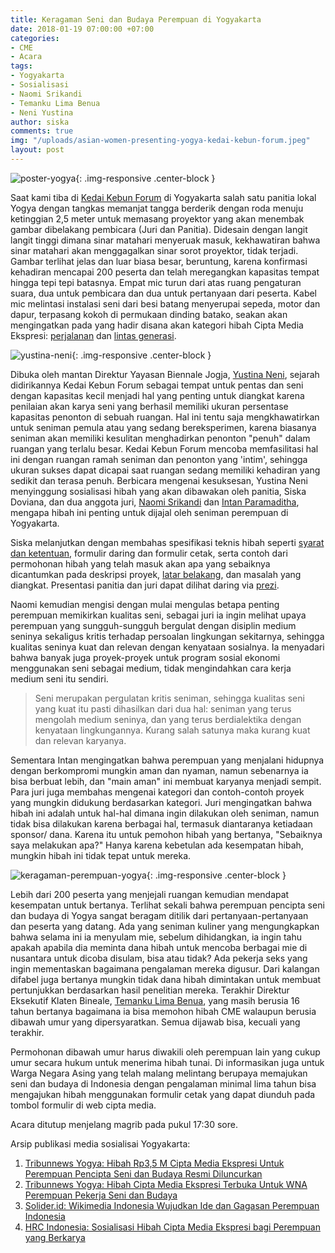 ```yaml
---
title: Keragaman Seni dan Budaya Perempuan di Yogyakarta
date: 2018-01-19 07:00:00 +07:00
categories:
- CME
- Acara
tags:
- Yogyakarta
- Sosialisasi
- Naomi Srikandi
- Temanku Lima Benua
- Neni Yustina
author: siska
comments: true
img: "/uploads/asian-women-presenting-yogya-kedai-kebun-forum.jpeg"
layout: post
---
```


![poster-yogya](/uploads/cipta-media-ekspresi-poster-sosialisasi-yogya.jpeg){: .img-responsive .center-block }

Saat kami tiba di [Kedai Kebun Forum](http://kedaikebun.com/) di Yogyakarta salah satu panitia lokal Yogya dengan tangkas memanjat tangga berderik dengan roda menuju ketinggian 2,5 meter untuk memasang proyektor yang akan menembak gambar dibelakang pembicara (Juri dan Panitia). Didesain dengan langit langit tinggi dimana sinar matahari menyeruak masuk, kekhawatiran bahwa sinar matahari akan menggagalkan sinar sorot proyektor, tidak terjadi. Gambar terlihat jelas dan luar biasa besar, beruntung, karena konfirmasi kehadiran mencapai 200 peserta dan telah meregangkan kapasitas tempat hingga tepi tepi batasnya. Empat mic turun dari atas ruang pengaturan suara, dua untuk pembicara dan dua untuk pertanyaan dari peserta. Kabel mic melintasi instalasi seni dari besi batang menyerupai sepeda, motor dan dapur, terpasang kokoh di permukaan dinding batako, seakan akan mengingatkan pada yang hadir disana akan kategori hibah Cipta Media Ekspresi: [perjalanan](http://www.ciptamedia.org/ciptamediaekspresi/kategori-ekspresi#kategori-perjalanan) dan [lintas generasi](http://www.ciptamedia.org/ciptamediaekspresi/kategori-ekspresi#kategori-lintas-generasi).

![yustina-neni](/uploads/asian-women-presenting-yogya-kedai-kebun-forum.jpeg){: .img-responsive .center-block }

Dibuka oleh mantan Direktur Yayasan Biennale Jogja, [Yustina Neni](http://koalisiseni.or.id/about-ksi/members/java/neni-yustina-en/), sejarah didirikannya Kedai Kebun Forum sebagai tempat untuk pentas dan seni dengan kapasitas kecil menjadi hal yang penting untuk diangkat karena penilaian akan karya seni yang berhasil memiliki ukuran persentase kapasitas penonton di sebuah ruangan. Hal ini tentu saja mengkhawatirkan untuk seniman pemula atau yang sedang bereksperimen, karena biasanya seniman akan memiliki kesulitan menghadirkan penonton "penuh" dalam ruangan yang terlalu besar. Kedai Kebun Forum mencoba memfasilitasi hal ini dengan ruangan ramah seniman dan penonton yang 'intim', sehingga ukuran sukses dapat dicapai saat ruangan sedang memiliki kehadiran yang sedikit dan terasa penuh. Berbicara mengenai kesuksesan, Yustina Neni menyinggung sosialisasi hibah yang akan dibawakan oleh panitia, Siska Doviana, dan dua anggota juri, [Naomi Srikandi](http://www.ciptamedia.org/juri-cme/naomi.html) dan [Intan Paramaditha](http://www.ciptamedia.org/intan-paramaditha/lahirnya-perempuan-perempuan-tajam/), mengapa hibah ini penting untuk dijajal oleh seniman perempuan di Yogyakarta.

Siska melanjutkan dengan membahas spesifikasi teknis hibah seperti [syarat dan ketentuan](http://www.ciptamedia.org/ciptamediaekspresi/syarat-ekspresi), formulir daring dan formulir cetak, serta contoh dari permohonan hibah yang telah masuk akan apa yang sebaiknya dicantumkan pada deskripsi proyek, [latar belakang](http://www.ciptamedia.org/ciptamediaekspresi/tentang-ekspresi), dan masalah yang diangkat. Presentasi panitia dan juri dapat dilihat daring via [prezi](https://prezi.com/nlxdkxxoix7k/sosialisasi-cipta-media-ekspresi/). 

Naomi kemudian mengisi dengan mulai mengulas betapa penting perempuan memikirkan kualitas seni, sebagai juri ia ingin melihat upaya perempuan yang sungguh-sungguh bergulat dengan disiplin medium seninya sekaligus kritis terhadap persoalan lingkungan sekitarnya, sehingga kualitas seninya kuat dan relevan dengan kenyataan sosialnya. Ia menyadari bahwa banyak juga proyek-proyek untuk program sosial ekonomi menggunakan seni sebagai medium, tidak mengindahkan cara kerja medium seni itu sendiri. 

> Seni merupakan pergulatan kritis seniman, sehingga kualitas seni yang kuat itu pasti dihasilkan dari dua hal: seniman yang terus mengolah medium seninya, dan yang terus berdialektika dengan kenyataan lingkungannya. Kurang salah satunya maka kurang kuat dan relevan karyanya. 

Sementara Intan mengingatkan bahwa perempuan yang menjalani hidupnya dengan berkompromi mungkin aman dan nyaman, namun sebenarnya ia bisa berbuat lebih, dan "main aman" ini membuat karyanya menjadi sempit. Para juri juga membahas mengenai kategori dan contoh-contoh proyek yang mungkin didukung berdasarkan kategori. Juri mengingatkan bahwa hibah ini adalah untuk hal-hal dimana ingin dilakukan oleh seniman, namun tidak bisa dilakukan karena berbagai hal, termasuk diantaranya ketiadaan sponsor/ dana. Karena itu untuk pemohon hibah yang bertanya, "Sebaiknya saya melakukan apa?" Hanya karena kebetulan ada kesempatan hibah, mungkin hibah ini tidak tepat untuk mereka.

![keragaman-perempuan-yogya](/uploads/keragaman-seni-yogya-cipta-media-ekspresi.jpg){: .img-responsive .center-block }

Lebih dari 200 peserta yang menjejali ruangan kemudian mendapat kesempatan untuk bertanya.  Terlihat sekali bahwa perempuan pencipta seni dan budaya di Yogya sangat beragam ditilik dari pertanyaan-pertanyaan dan peserta yang datang. Ada yang seniman kuliner yang mengungkapkan bahwa selama ini ia menyulam mie, sebelum dihidangkan, ia ingin tahu apakah apabila dia meminta dana hibah untuk mencoba berbagai mie di nusantara untuk dicoba disulam, bisa atau tidak? Ada pekerja seks yang ingin mementaskan bagaimana pengalaman mereka digusur. Dari kalangan difabel juga bertanya mungkin tidak dana hibah dimintakan untuk membuat pertunjukkan berdasarkan hasil penelitian mereka. Terakhir Direktur Eksekutif Klaten Bineale, [Temanku Lima Benua](https://beritaklaten.com/13/09/2017/temanku-lima-benua-bertindak-sebagai-direktur-eksekutif-klaten-biennale/), yang masih berusia 16 tahun bertanya bagaimana ia bisa memohon hibah CME walaupun berusia dibawah umur yang dipersyaratkan. Semua dijawab bisa, kecuali yang terakhir. 

Permohonan dibawah umur harus diwakili oleh perempuan lain yang cukup umur secara hukum untuk menerima hibah tunai. Di informasikan juga untuk Warga Negara Asing yang telah malang melintang berupaya memajukan seni dan budaya di Indonesia dengan pengalaman minimal lima tahun bisa mengajukan hibah menggunakan formulir cetak yang dapat diunduh pada tombol formulir di web cipta media.

Acara ditutup menjelang magrib pada pukul 17:30 sore.

Arsip publikasi media sosialisai Yogyakarta:
1. [Tribunnews Yogya: Hibah Rp3,5 M Cipta Media Ekspresi Untuk Perempuan Pencipta Seni dan Budaya Resmi Diluncurkan](http://jogja.tribunnews.com/2018/01/20/hibah-rp35-m-cipta-media-ekspresi-untuk-perempuan-pencipta-seni-dan-budaya-resmi-diluncurkan)
2. [Tribunnews Yogya: Hibah Cipta Media Ekspresi Terbuka Untuk WNA Perempuan Pekerja Seni dan Budaya](http://jogja.tribunnews.com/2018/01/20/hibah-cipta-media-ekspresi-terbuka-untuk-wna-perempuan-pekerja-seni-dan-budaya)
3. [Solider.id: Wikimedia Indonesia Wujudkan Ide dan Gagasan Perempuan Indonesia](https://www.solider.id/baca/4158-wikimedia-indonesia-wujudkan-ide-gagasan-perempuan-indonesia)
4. [HRC Indonesia: Sosialisasi Hibah Cipta Media Ekspresi bagi Perempuan yang Berkarya](https://www.hrcindonesia.org/single-post/2018/01/19/Sosialisasi-Hibah-Cipta-Media-Ekspresi-bagi-Perempuan-yang-Berkarya)
